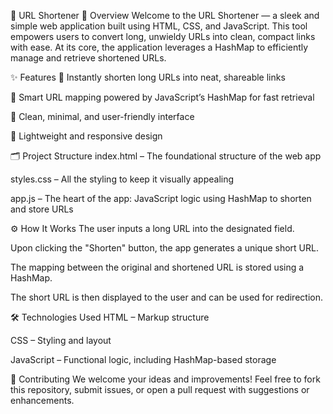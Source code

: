 🔗 URL Shortener
📖 Overview
Welcome to the URL Shortener — a sleek and simple web application built using HTML, CSS, and JavaScript. This tool empowers users to convert long, unwieldy URLs into clean, compact links with ease. At its core, the application leverages a HashMap to efficiently manage and retrieve shortened URLs.

✨ Features
🔽 Instantly shorten long URLs into neat, shareable links

🧠 Smart URL mapping powered by JavaScript’s HashMap for fast retrieval

🧩 Clean, minimal, and user-friendly interface

🚀 Lightweight and responsive design

🗂️ Project Structure
index.html – The foundational structure of the web app

styles.css – All the styling to keep it visually appealing

app.js – The heart of the app: JavaScript logic using HashMap to shorten and store URLs

⚙️ How It Works
The user inputs a long URL into the designated field.

Upon clicking the "Shorten" button, the app generates a unique short URL.

The mapping between the original and shortened URL is stored using a HashMap.

The short URL is then displayed to the user and can be used for redirection.

🛠️ Technologies Used
HTML – Markup structure

CSS – Styling and layout

JavaScript – Functional logic, including HashMap-based storage

🤝 Contributing
We welcome your ideas and improvements!
Feel free to fork this repository, submit issues, or open a pull request with suggestions or enhancements.
